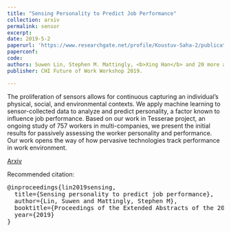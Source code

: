 ```yaml
---
title: "Sensing Personality to Predict Job Performance"
collection: arxiv
permalink: sensor
excerpt: 
date: 2019-5-2
paperurl: 'https://www.researchgate.net/profile/Koustuv-Saha-2/publication/341829665_Sensing_Personality_to_Predict_Job_Performance/links/5ed67281458515294528d0e7/Sensing-Personality-to-Predict-Job-Performance.pdf'
paperconf: 
code: 
authors: Suwen Lin, Stephen M. Mattingly, <b>Xing Han</b> and 20 more authors
publisher: CHI Future of Work Workshop 2019.

---
```

The proliferation of sensors allows for continuous capturing an individual’s physical, social, and environmental contexts. We apply machine learning to sensor-collected data to analyze and predict personality, a factor known to influence job performance. Based on our work in Tesserae project, an ongoing study of 757 workers in multi-companies, we present the initial results for passively assessing the worker personality and performance. Our work opens the way of how pervasive technologies track performance in work environment.


[Arxiv](https://www.researchgate.net/profile/Koustuv-Saha-2/publication/341829665_Sensing_Personality_to_Predict_Job_Performance/links/5ed67281458515294528d0e7/Sensing-Personality-to-Predict-Job-Performance.pdf) 

Recommended citation:
<pre>
@inproceedings{lin2019sensing,
  title={Sensing personality to predict job performance},
  author={Lin, Suwen and Mattingly, Stephen M},
  booktitle={Proceedings of the Extended Abstracts of the 2019 CHI Conference on Human Factors in Computing Systems, CHI EA},
  year={2019}
}
</pre>